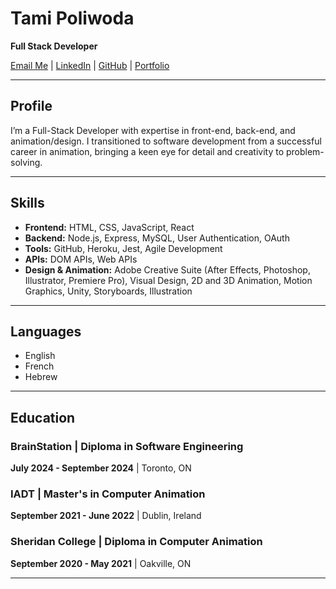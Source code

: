 # Tami Poliwoda

**Full Stack Developer**

[Email Me](mailto:tamipoliwoda@me.com) | [LinkedIn](https://www.linkedin.com/in/tamipoliwoda) | [GitHub](https://github.com/tamimp) | [Portfolio](https://tamipoliwoda.wixsite.com/home)

---

## Profile
I’m a Full-Stack Developer with expertise in front-end, back-end, and animation/design. I transitioned to software development from a successful career in animation, bringing a keen eye for detail and creativity to problem-solving.

---

## Skills
- **Frontend:** HTML, CSS, JavaScript, React
- **Backend:** Node.js, Express, MySQL, User Authentication, OAuth
- **Tools:** GitHub, Heroku, Jest, Agile Development
- **APIs:** DOM APIs, Web APIs
- **Design & Animation:** Adobe Creative Suite (After Effects, Photoshop, Illustrator, Premiere Pro), Visual Design, 2D and 3D Animation, Motion Graphics, Unity, Storyboards, Illustration

---

## Languages
- English
- French
- Hebrew

---

## Education

### BrainStation | Diploma in Software Engineering
**July 2024 - September 2024** | Toronto, ON

### IADT | Master's in Computer Animation
**September 2021 - June 2022** | Dublin, Ireland

### Sheridan College | Diploma in Computer Animation
**September 2020 - May 2021** | Oakville, ON

---
